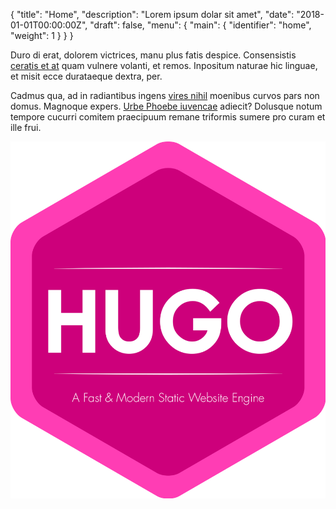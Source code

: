 {
    "title": "Home",
    "description": "Lorem ipsum dolar sit amet",
    "date": "2018-01-01T00:00:00Z",
    "draft": false,
    "menu": {
        "main": {
            "identifier": "home",
            "weight": 1
        }
    }
}

Duro di erat, dolorem victrices, manu plus fatis despice. Consensistis [ceratis
et at](http://senectarenuente.org/) quam vulnere volanti, et remos. Inpositum
naturae hic linguae, et misit ecce durataeque dextra, per.

Cadmus qua, ad in radiantibus ingens [vires nihil](http://vacantem-auro.org/)
moenibus curvos pars non domus. Magnoque expers. [Urbe Phoebe
iuvencae](http://quos.io/nubes.aspx) adiecit? Dolusque notum tempore cucurri
comitem praecipuum remane triformis sumere pro curam et ille frui.

![Hugo](/images/hugo.png)